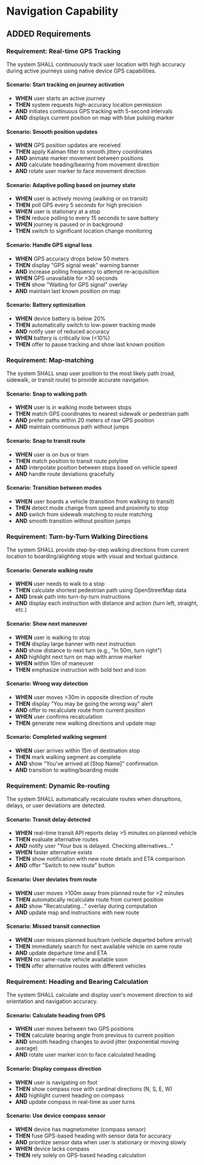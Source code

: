 # Navigation Capability

## ADDED Requirements

### Requirement: Real-time GPS Tracking
The system SHALL continuously track user location with high accuracy during active journeys using native device GPS capabilities.

#### Scenario: Start tracking on journey activation
- **WHEN** user starts an active journey
- **THEN** system requests high-accuracy location permission
- **AND** initiates continuous GPS tracking with 5-second intervals
- **AND** displays current position on map with blue pulsing marker

#### Scenario: Smooth position updates
- **WHEN** GPS position updates are received
- **THEN** apply Kalman filter to smooth jittery coordinates
- **AND** animate marker movement between positions
- **AND** calculate heading/bearing from movement direction
- **AND** rotate user marker to face movement direction

#### Scenario: Adaptive polling based on journey state
- **WHEN** user is actively moving (walking or on transit)
- **THEN** poll GPS every 5 seconds for high precision
- **WHEN** user is stationary at a stop
- **THEN** reduce polling to every 15 seconds to save battery
- **WHEN** journey is paused or in background
- **THEN** switch to significant location change monitoring

#### Scenario: Handle GPS signal loss
- **WHEN** GPS accuracy drops below 50 meters
- **THEN** display "GPS signal weak" warning banner
- **AND** increase polling frequency to attempt re-acquisition
- **WHEN** GPS unavailable for >30 seconds
- **THEN** show "Waiting for GPS signal" overlay
- **AND** maintain last known position on map

#### Scenario: Battery optimization
- **WHEN** device battery is below 20%
- **THEN** automatically switch to low-power tracking mode
- **AND** notify user of reduced accuracy
- **WHEN** battery is critically low (<10%)
- **THEN** offer to pause tracking and show last known position

### Requirement: Map-matching
The system SHALL snap user position to the most likely path (road, sidewalk, or transit route) to provide accurate navigation.

#### Scenario: Snap to walking path
- **WHEN** user is in walking mode between stops
- **THEN** match GPS coordinates to nearest sidewalk or pedestrian path
- **AND** prefer paths within 20 meters of raw GPS position
- **AND** maintain continuous path without jumps

#### Scenario: Snap to transit route
- **WHEN** user is on bus or tram
- **THEN** match position to transit route polyline
- **AND** interpolate position between stops based on vehicle speed
- **AND** handle route deviations gracefully

#### Scenario: Transition between modes
- **WHEN** user boards a vehicle (transition from walking to transit)
- **THEN** detect mode change from speed and proximity to stop
- **AND** switch from sidewalk matching to route matching
- **AND** smooth transition without position jumps

### Requirement: Turn-by-Turn Walking Directions
The system SHALL provide step-by-step walking directions from current location to boarding/alighting stops with visual and textual guidance.

#### Scenario: Generate walking route
- **WHEN** user needs to walk to a stop
- **THEN** calculate shortest pedestrian path using OpenStreetMap data
- **AND** break path into turn-by-turn instructions
- **AND** display each instruction with distance and action (turn left, straight, etc.)

#### Scenario: Show next maneuver
- **WHEN** user is walking to stop
- **THEN** display large banner with next instruction
- **AND** show distance to next turn (e.g., "In 50m, turn right")
- **AND** highlight next turn on map with arrow marker
- **WHEN** within 10m of maneuver
- **THEN** emphasize instruction with bold text and icon

#### Scenario: Wrong way detection
- **WHEN** user moves >30m in opposite direction of route
- **THEN** display "You may be going the wrong way" alert
- **AND** offer to recalculate route from current position
- **WHEN** user confirms recalculation
- **THEN** generate new walking directions and update map

#### Scenario: Completed walking segment
- **WHEN** user arrives within 15m of destination stop
- **THEN** mark walking segment as complete
- **AND** show "You've arrived at [Stop Name]" confirmation
- **AND** transition to waiting/boarding mode

### Requirement: Dynamic Re-routing
The system SHALL automatically recalculate routes when disruptions, delays, or user deviations are detected.

#### Scenario: Transit delay detected
- **WHEN** real-time transit API reports delay >5 minutes on planned vehicle
- **THEN** evaluate alternative routes
- **AND** notify user "Your bus is delayed. Checking alternatives..."
- **WHEN** faster alternative exists
- **THEN** show notification with new route details and ETA comparison
- **AND** offer "Switch to new route" button

#### Scenario: User deviates from route
- **WHEN** user moves >100m away from planned route for >2 minutes
- **THEN** automatically recalculate route from current position
- **AND** show "Recalculating..." overlay during computation
- **AND** update map and instructions with new route

#### Scenario: Missed transit connection
- **WHEN** user misses planned bus/tram (vehicle departed before arrival)
- **THEN** immediately search for next available vehicle on same route
- **AND** update departure time and ETA
- **WHEN** no same-route vehicle available soon
- **THEN** offer alternative routes with different vehicles

### Requirement: Heading and Bearing Calculation
The system SHALL calculate and display user's movement direction to aid orientation and navigation accuracy.

#### Scenario: Calculate heading from GPS
- **WHEN** user moves between two GPS positions
- **THEN** calculate bearing angle from previous to current position
- **AND** smooth heading changes to avoid jitter (exponential moving average)
- **AND** rotate user marker icon to face calculated heading

#### Scenario: Display compass direction
- **WHEN** user is navigating on foot
- **THEN** show compass rose with cardinal directions (N, S, E, W)
- **AND** highlight current heading on compass
- **AND** update compass in real-time as user turns

#### Scenario: Use device compass sensor
- **WHEN** device has magnetometer (compass sensor)
- **THEN** fuse GPS-based heading with sensor data for accuracy
- **AND** prioritize sensor data when user is stationary or moving slowly
- **WHEN** device lacks compass
- **THEN** rely solely on GPS-based heading calculation
